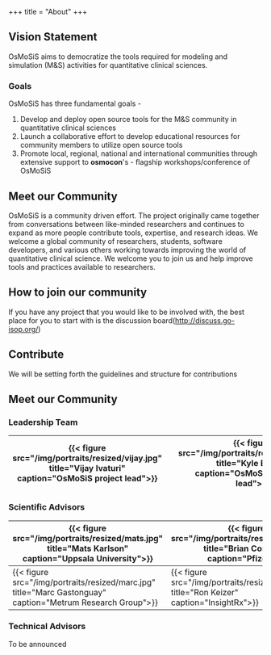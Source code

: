 +++
title = "About"
+++

## Vision Statement
OsMoSiS aims to democratize the tools required for modeling and simulation (M&S) activities for quantitative clinical sciences.

### Goals

OsMoSiS has three fundamental goals -

1. Develop and deploy open source tools for the M&S community in quantitative clinical sciences
2. Launch a collaborative effort to develop educational resources for community members to utilize open source tools
3. Promote local, regional, national and international communities through extensive support to **osmocon**'s - flagship workshops/conference of OsMoSiS

## Meet our Community

OsMoSiS is a community driven effort. The project originally came together from conversations between like-minded researchers and continues to expand as more people contribute tools, expertise, and research ideas. We welcome a global community of researchers, students, software developers, and various others working towards improving the world of quantitative clinical science. We welcome you to join us and help improve tools and practices available to researchers.


## How to join our community

If you have any project that you would like to be involved with, the best place for you to start with is the discussion board(http://discuss.go-isop.org/)


## Contribute

We will be setting forth the guidelines and structure for contributions

## Meet our Community

### Leadership Team

| {{< figure src="/img/portraits/resized/vijay.jpg" title="Vijay Ivaturi" caption="OsMoSiS project lead">}} |   | {{< figure src="/img/portraits/resized/kyle.jpg" title="Kyle Baron" caption="OsMoSiS scientific lead">}} |   | {{< figure src="/img/portraits/resized/devin.png" title="Devin Pastoor" caption="OsMoSiS technical lead">}} |
|-----------------------------------------------------------------------------------------------------------|---|----------------------------------------------------------------------------------------------------------|---|-------------------------------------------------------------------------------------------------------------|


### Scientific Advisors
| {{< figure src="/img/portraits/resized/mats.jpg" title="Mats Karlson" caption="Uppsala University">}} | {{< figure src="/img/portraits/resized/brian.jpg" title="Brian Corrigan" caption="Pfizer">}} |
|-------------------------------------------------------------------------------------------------------|-------------------------------------------------------------------------------------------------------------|
| {{< figure src="/img/portraits/resized/marc.jpg" title="Marc Gastonguay" caption="Metrum Research Group">}}          | {{< figure src="/img/portraits/resized/ron.png" title="Ron Keizer" caption="InsightRx">}}                   |

### Technical Advisors
To be announced
